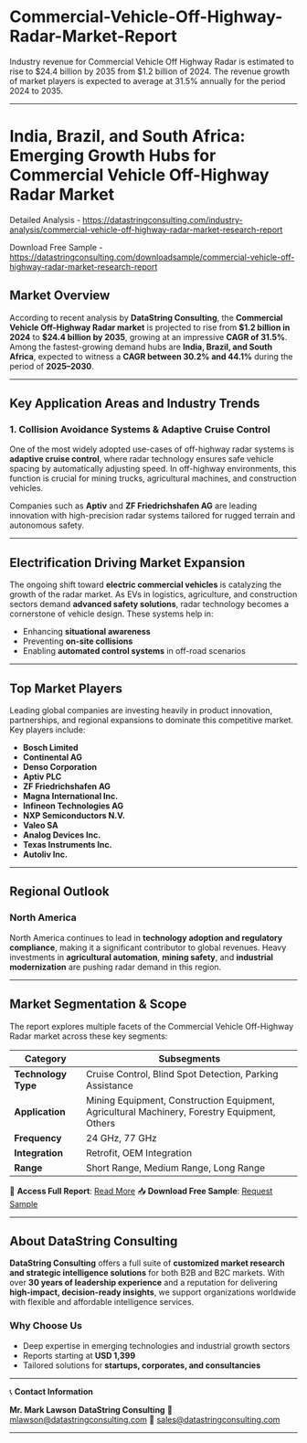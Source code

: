# Commercial-Vehicle-Off-Highway-Radar-Market-Report

Industry revenue for Commercial Vehicle Off Highway Radar is estimated to rise to $24.4 billion by 2035 from $1.2 billion of 2024. The revenue growth of market players is expected to average at 31.5% annually for the period 2024 to 2035.

---

# **India, Brazil, and South Africa: Emerging Growth Hubs for Commercial Vehicle Off-Highway Radar Market**

Detailed Analysis - https://datastringconsulting.com/industry-analysis/commercial-vehicle-off-highway-radar-market-research-report

Download Free Sample - https://datastringconsulting.com/downloadsample/commercial-vehicle-off-highway-radar-market-research-report

## **Market Overview**

According to recent analysis by **DataString Consulting**, the **Commercial Vehicle Off-Highway Radar market** is projected to rise from **\$1.2 billion in 2024** to **\$24.4 billion by 2035**, growing at an impressive **CAGR of 31.5%**. Among the fastest-growing demand hubs are **India, Brazil, and South Africa**, expected to witness a **CAGR between 30.2% and 44.1%** during the period of **2025–2030**.

---

## **Key Application Areas and Industry Trends**

### **1. Collision Avoidance Systems & Adaptive Cruise Control**

One of the most widely adopted use-cases of off-highway radar systems is **adaptive cruise control**, where radar technology ensures safe vehicle spacing by automatically adjusting speed. In off-highway environments, this function is crucial for mining trucks, agricultural machines, and construction vehicles.

Companies such as **Aptiv** and **ZF Friedrichshafen AG** are leading innovation with high-precision radar systems tailored for rugged terrain and autonomous safety.

---

## **Electrification Driving Market Expansion**

The ongoing shift toward **electric commercial vehicles** is catalyzing the growth of the radar market. As EVs in logistics, agriculture, and construction sectors demand **advanced safety solutions**, radar technology becomes a cornerstone of vehicle design. These systems help in:

* Enhancing **situational awareness**
* Preventing **on-site collisions**
* Enabling **automated control systems** in off-road scenarios

---

## **Top Market Players**

Leading global companies are investing heavily in product innovation, partnerships, and regional expansions to dominate this competitive market. Key players include:

* **Bosch Limited**
* **Continental AG**
* **Denso Corporation**
* **Aptiv PLC**
* **ZF Friedrichshafen AG**
* **Magna International Inc.**
* **Infineon Technologies AG**
* **NXP Semiconductors N.V.**
* **Valeo SA**
* **Analog Devices Inc.**
* **Texas Instruments Inc.**
* **Autoliv Inc.**

---

## **Regional Outlook**

### **North America**

North America continues to lead in **technology adoption and regulatory compliance**, making it a significant contributor to global revenues. Heavy investments in **agricultural automation**, **mining safety**, and **industrial modernization** are pushing radar demand in this region.

---

## **Market Segmentation & Scope**

The report explores multiple facets of the Commercial Vehicle Off-Highway Radar market across these key segments:

| **Category**        | **Subsegments**                                                                              |
| ------------------- | -------------------------------------------------------------------------------------------- |
| **Technology Type** | Cruise Control, Blind Spot Detection, Parking Assistance                                     |
| **Application**     | Mining Equipment, Construction Equipment, Agricultural Machinery, Forestry Equipment, Others |
| **Frequency**       | 24 GHz, 77 GHz                                                                               |
| **Integration**     | Retrofit, OEM Integration                                                                    |
| **Range**           | Short Range, Medium Range, Long Range                                                        |

📘 **Access Full Report**: [Read More](https://datastringconsulting.com/industry-analysis/commercial-vehicle-off-highway-radar-market-research-report)
📥 **Download Free Sample**: [Request Sample](https://datastringconsulting.com/downloadsample/commercial-vehicle-off-highway-radar-market-research-report)

---

## **About DataString Consulting**

**DataString Consulting** offers a full suite of **customized market research and strategic intelligence solutions** for both B2B and B2C markets. With over **30 years of leadership experience** and a reputation for delivering **high-impact, decision-ready insights**, we support organizations worldwide with flexible and affordable intelligence services.

### **Why Choose Us**

* Deep expertise in emerging technologies and industrial growth sectors
* Reports starting at **USD 1,399**
* Tailored solutions for **startups, corporates, and consultancies**

---

📞 **Contact Information**

**Mr. Mark Lawson**
**DataString Consulting**
📧 [mlawson@datastringconsulting.com](mailto:mlawson@datastringconsulting.com)
📧 [sales@datastringconsulting.com](mailto:sales@datastringconsulting.com)

---
